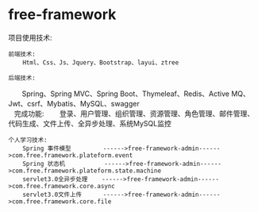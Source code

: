 # free-framework
项目使用技术:

    前端技术:
        Html、Css、Js、Jquery、Bootstrap、layui、ztree
        
    后端技术:    
        Spring、Spring MVC、Spring Boot、Thymeleaf、Redis、Active MQ、Jwt、csrf、Mybatis、MySQL、swagger
        
    完成功能:
        登录、用户管理、组织管理、资源管理、角色管理、邮件管理、代码生成、文件上传、全异步处理、系统MySQL监控
        
    个人学习技术:
        Spring 事件模型         ------>free-framework-admin------>com.free.framework.plateform.event
        Spring 状态机           ------>free-framework-admin------>com.free.framework.plateform.state.machine
        servlet3.0全异步处理    ------>free-framework-admin------>com.free.framework.core.async
        servlet3.0文件上传      ------>free-framework-admin------>com.free.framework.core.file
